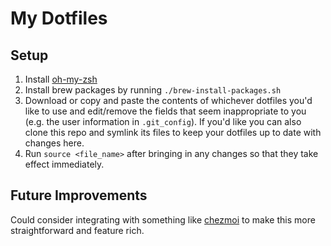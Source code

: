# My Dotfiles

## Setup
1. Install [oh-my-zsh](https://ohmyz.sh/)
2. Install brew packages by running `./brew-install-packages.sh`
3. Download or copy and paste the contents of whichever dotfiles you'd like to use and edit/remove the fields that seem inappropriate to you (e.g. the user information in `.git_config`). If you'd like you can also clone this repo and symlink its files to keep your dotfiles up to date with changes here.
4. Run `source <file_name>` after bringing in any changes so that they take effect immediately.

## Future Improvements
Could consider integrating with something like [chezmoi](https://www.chezmoi.io/) 
to make this more straightforward and feature rich.
